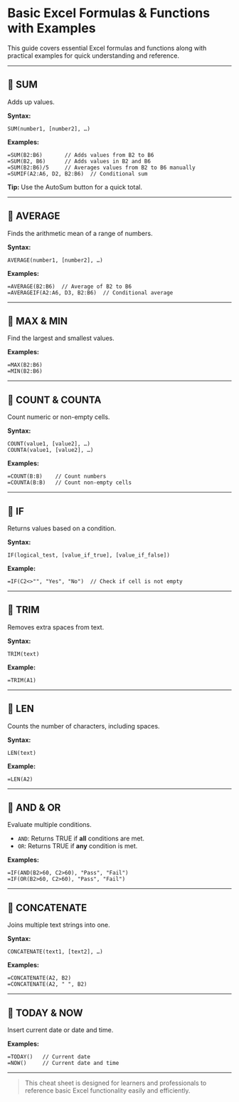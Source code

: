 
# Basic Excel Formulas & Functions with Examples

This guide covers essential Excel formulas and functions along with practical examples for quick understanding and reference.

---

## 📌 SUM
Adds up values.

**Syntax:**
```excel
SUM(number1, [number2], …)
````

**Examples:**

```excel
=SUM(B2:B6)       // Adds values from B2 to B6
=SUM(B2, B6)      // Adds values in B2 and B6
=SUM(B2:B6)/5     // Averages values from B2 to B6 manually
=SUMIF(A2:A6, D2, B2:B6)  // Conditional sum
```

**Tip:** Use the AutoSum button for a quick total.

---

## 📌 AVERAGE

Finds the arithmetic mean of a range of numbers.

**Syntax:**

```excel
AVERAGE(number1, [number2], …)
```

**Examples:**

```excel
=AVERAGE(B2:B6)  // Average of B2 to B6
=AVERAGEIF(A2:A6, D3, B2:B6)  // Conditional average
```

---

## 📌 MAX & MIN

Find the largest and smallest values.

**Examples:**

```excel
=MAX(B2:B6)
=MIN(B2:B6)
```

---

## 📌 COUNT & COUNTA

Count numeric or non-empty cells.

**Syntax:**

```excel
COUNT(value1, [value2], …)
COUNTA(value1, [value2], …)
```

**Examples:**

```excel
=COUNT(B:B)    // Count numbers
=COUNTA(B:B)   // Count non-empty cells
```

---

## 📌 IF

Returns values based on a condition.

**Syntax:**

```excel
IF(logical_test, [value_if_true], [value_if_false])
```

**Example:**

```excel
=IF(C2<>"", "Yes", "No")  // Check if cell is not empty
```

---

## 📌 TRIM

Removes extra spaces from text.

**Syntax:**

```excel
TRIM(text)
```

**Example:**

```excel
=TRIM(A1)
```

---

## 📌 LEN

Counts the number of characters, including spaces.

**Syntax:**

```excel
LEN(text)
```

**Example:**

```excel
=LEN(A2)
```

---

## 📌 AND & OR

Evaluate multiple conditions.

* `AND`: Returns TRUE if **all** conditions are met.
* `OR`: Returns TRUE if **any** condition is met.

**Examples:**

```excel
=IF(AND(B2>60, C2>60), "Pass", "Fail")
=IF(OR(B2>60, C2>60), "Pass", "Fail")
```

---

## 📌 CONCATENATE

Joins multiple text strings into one.

**Syntax:**

```excel
CONCATENATE(text1, [text2], …)
```

**Examples:**

```excel
=CONCATENATE(A2, B2)
=CONCATENATE(A2, " ", B2)
```

---

## 📌 TODAY & NOW

Insert current date or date and time.

**Examples:**

```excel
=TODAY()   // Current date
=NOW()     // Current date and time
```

---

> This cheat sheet is designed for learners and professionals to reference basic Excel functionality easily and efficiently.

```


